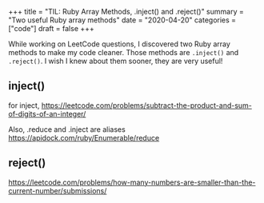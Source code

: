 +++
title = "TIL: Ruby Array Methods, .inject() and .reject()"
summary = "Two useful Ruby array methods"
date = "2020-04-20"
categories = ["code"]
draft = false
+++

While working on LeetCode questions, I discovered two Ruby array methods to make my code cleaner. Those methods are `.inject()` and `.reject()`. I wish I knew about them sooner, they are very useful!

## inject()


for inject,
https://leetcode.com/problems/subtract-the-product-and-sum-of-digits-of-an-integer/

Also, .reduce and .inject are aliases
https://apidock.com/ruby/Enumerable/reduce

## reject() 

https://leetcode.com/problems/how-many-numbers-are-smaller-than-the-current-number/submissions/

